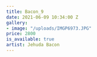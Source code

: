 ```yaml
---
title: Bacon_9
date: 2021-06-09 10:34:00 Z
gallery:
- image: "/uploads/IMGP6973.JPG"
price: 2800
is_available: true
artist: Jehuda Bacon
---
```


